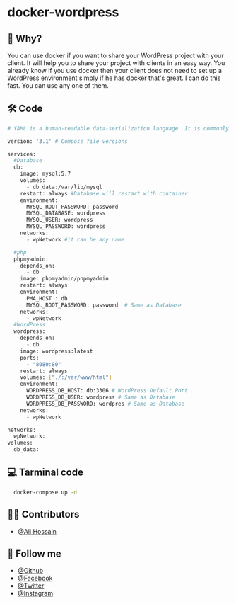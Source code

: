 # docker-wordpress

## 📝 Why?
You can use docker if you want to share your WordPress project with your client. It will help you to share your project with clients in an easy way. You already know if you use docker then your client does not need to set up a WordPress environment simply if he has docker that's great.  I can do this fast. You can use any one of them.

## 🛠 Code
```bash
# YAML is a human-readable data-serialization language. It is commonly used for configuration files and in applications where data is being stored or transmitted. 

version: '3.1' # Compose file versions

services:
  #Database
  db:
    image: mysql:5.7
    volumes:
      - db_data:/var/lib/mysql
    restart: always #Database will restart with container
    environment:
      MYSQL_ROOT_PASSWORD: password
      MYSQL_DATABASE: wordpress
      MYSQL_USER: wordpress
      MYSQL_PASSWORD: wordpress
    networks:
      - wpNetwork #it can be any name

  #php
  phpmyadmin:
    depends_on:
      - db
    image: phpmyadmin/phpmyadmin
    restart: always
    environment:
      PMA_HOST : db
      MYSQL_ROOT_PASSWORD: password  # Same as Database
    networks:
      - wpNetwork
  #WordPress
  wordpress:
    depends_on:
      - db
    image: wordpress:latest
    ports:
      - "8080:80"
    restart: always
    volumes: ["./:/var/www/html"]
    environment:
      WORDPRESS_DB_HOST: db:3306 # WordPress Default Port
      WORDPRESS_DB_USER: wordpress # Same as Database
      WORDPRESS_DB_PASSWORD: wordpres # Same as Database
    networks:
      - wpNetwork

networks:
  wpNetwork:
volumes:
  db_data: 
```

## 💻 Tarminal code
```bash
  docker-compose up -d
```



## 🧑‍💻 Contributors
- [@Ali Hossain](https://github.com/shovoalways/)


## 🥰 Follow me
- [@Github](https://github.com/shovoalways/) 
- [@Facebook](https://facebook.com/shovoalways/) 
- [@Twitter](https://twitter.com/shovoalways/) 
- [@Instagram](https://instagram.com/shovoalways/) 
